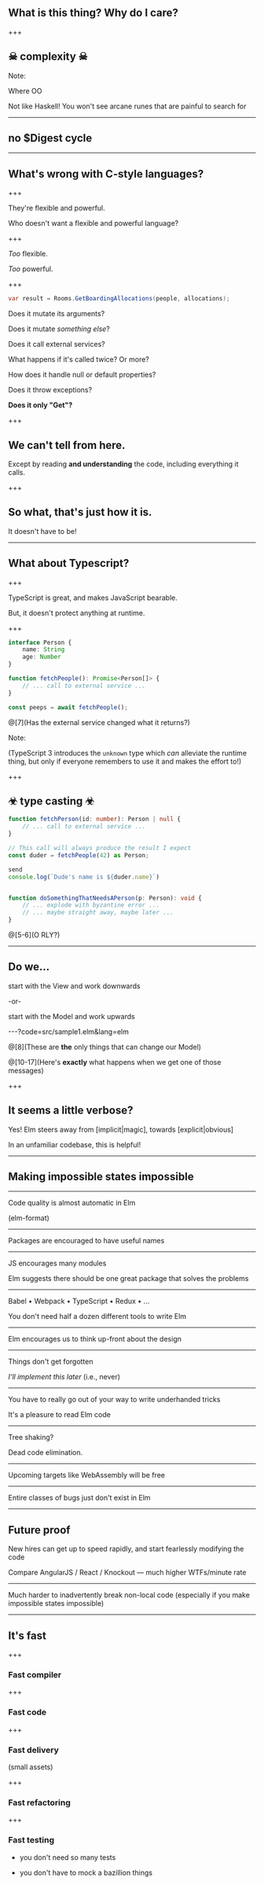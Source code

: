 ## What is this thing? Why do I care?

+++

## ☠ complexity ☠

Note:

Where OO

Not like Haskell! You won't see arcane runes that are painful to search for

---

## no $Digest cycle

---

## What's wrong with C-style languages?

+++

They're flexible and powerful.

Who doesn't want a flexible and powerful language?

+++

_Too_ flexible.

_Too_ powerful.

+++

```c#
var result = Rooms.GetBoardingAllocations(people, allocations);
```

Does it mutate its arguments?

Does it mutate _something else_?

Does it call external services?

What happens if it's called twice? Or more?

How does it handle null or default properties?

Does it throw exceptions?

__Does it only "Get"?__

+++

## We can't tell from here.

Except by reading __and understanding__ the code, including everything it calls.

+++

## So what, that's just how it is.

It doesn't have to be!

---

## What about Typescript?

+++

TypeScript is great, and makes JavaScript bearable.

But, it doesn't protect anything at runtime.

+++

```typescript
interface Person {
    name: String
    age: Number
} 

function fetchPeople(): Promise<Person[]> {
    // ... call to external service ...
}

const peeps = await fetchPeople();
```

@[7](Has the external service changed what it returns?)

Note:

(TypeScript 3 introduces the `unknown` type which _can_ alleviate the runtime thing, but 
only if everyone remembers to use it and makes the effort to!)


+++

## ☣ type casting ☣

```typescript
function fetchPerson(id: number): Person | null {
    // ... call to external service ...
}

// This call will always produce the result I expect
const duder = fetchPeople(42) as Person;

send
console.log(`Dude's name is ${duder.name}`)


function doSomethingThatNeedsAPerson(p: Person): void {
    // ... explode with byzantine error ...
    // ... maybe straight away, maybe later ...
}
```

@[5-6](O RLY?)

---

## Do we...

start with the View and work downwards

-or-

start with the Model and work upwards

---?code=src/sample1.elm&lang=elm

@[8](These are __the__ only things that can change our Model)

@[10-17](Here's __exactly__ what happens when we get one of those messages)

+++

## It seems a little verbose?

Yes! Elm steers away from \[implicit|magic\], towards \[explicit|obvious\]

In an unfamiliar codebase, this is helpful!

---

## Making impossible states impossible

---

Code quality is almost automatic in Elm

(elm-format)

---

Packages are encouraged to have useful names

---

JS encourages many modules

Elm suggests there should be one great package that solves the problems

---

Babel • Webpack • TypeScript • Redux • ...


You don't need half a dozen different tools to write Elm

---

Elm encourages us to think up-front about the design

---

Things don't get forgotten

_I'll implement this later_ (i.e., never)

---

You have to really go out of your way to write underhanded tricks

It's a pleasure to read Elm code

---

Tree shaking?

Dead code elimination.

---

Upcoming targets like WebAssembly will be free

---

Entire classes of bugs just don't exist in Elm

---

## Future proof

New hires can get up to speed rapidly, and start fearlessly modifying the code

Compare AngularJS / React / Knockout ― much higher WTFs/minute rate

---

Much harder to inadvertently break non-local code
(especially if you make impossible states impossible)

---

## It's fast

+++

### Fast compiler

+++ 

### Fast code

+++ 

### Fast delivery
(small assets)

+++

### Fast refactoring

+++

### Fast testing

- you don't need so many tests

- you don't have to mock a bazillion things

